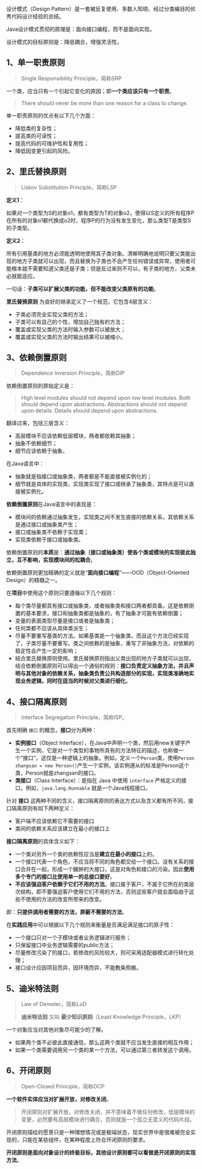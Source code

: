 设计模式（Design Pattern）是一套被反复使用、多数人知晓、经过分类编目的优秀代码设计经验的总结。

Java设计模式贯彻的原理是：面向接口编程，而不是面向实现。

设计模式的目标原则是：降低耦合，增强灵活性。

## 1、单一职责原则

> Single Responsibility Principle，简称SRP

一个类，应当只有一个引起它变化的原因；即**一个类应该只有一个职责**。

> There should never be more than one reason for a class to change.

单一职责原则的优点有以下几个方面：

+ 降低类的复杂性；
+ 提高类的可读性；
+ 提高代码的可维护性和复用性；
+ 降低因变更引起的风险。

## 2、里氏替换原则

> Liskov Substitution Principle，简称LSP

**定义1**：

如果对一个类型为S的对象o1，都有类型为T的对象o2，使得以S定义的所有程序P在所有的对象o1都代换成o2时，程序P的行为没有发生变化，那么类型T是类型S的子类型。

**定义2**：

所有引用基类的地方必须能透明地使用其子类对象。清晰明确地说明只要父类能出现的地方子类就可以出现，而且替换为子类也不会产生任何错误或异常，使用者可能根本就不需要知道父类还是子类；但是反过来则不可以，有子类的地方，父类未必就能适应。

一句话：**子类可以扩展父类的功能，但不能改变父类原有的功能**。

**里氏替换原则** 为良好的继承定义了一个规范，它包含4层含义：

+ 子类必须完全实现父类的方法；
+ 子类可以有自己的个性，增加自己独有的方法；
+ 覆盖或实现父类的方法时输入参数可以被放大；
+ 覆盖或实现父类的方法时输出结果可以被缩小。

## 3、依赖倒置原则

> Dependence Inversion Principle，简称DIP

依赖倒置原则的原始定义是：

> High level modules should not depend upon low level modules. Both should depend upon abstractions. Abstractions should not depend upon details. Details should depend upon abstractions.

翻译过来，包括三层含义：

+ 高层模块不应该依赖低层模块，两者都依赖其抽象；
+ 抽象不依赖细节；
+ 细节应该依赖于抽象。

在Java语言中：

+ 抽象就是指接口或抽象类，两者都是不能直接被实例化的；
+ 细节就是具体的实现类，实现类实现了接口或继承了抽象类，其特点是可以直接被实例化。

**依赖倒置原则**在Java语言中的表现是：

+ 模块间的依赖通过抽象发生，实现类之间不发生直接的依赖关系，其依赖关系是通过接口或抽象类产生；
+ 接口或抽象类不依赖于实现类；
+ 实现类依赖于接口或抽象类。

依赖倒置原则的**本质**是：**通过抽象（接口或抽象类）使各个类或模块的实现彼此独立，互不影响，实现模块间的松耦合**。

依赖倒置原则更加精确的定义就是“**面向接口编程**”——OOD（Object-Oriented Design）的精髓之一。

在**项目**中使用这个原则只要遵循以下几个规则：

+ 每个类尽量都具有接口或抽象类，或者抽象类和接口两者都具备。这是依赖倒置的基本要求，接口和抽象类都是抽象的，有了抽象才可能有依赖倒置；
+ 变量的表面类型尽量是接口或者是抽象类；
+ 任何类都不应该从具体类派生；
+ 尽量不要重写基类的方法。如果基类是一个抽象类，而且这个方法已经实现了，子类尽量不要重写。类之间依赖的是抽象，重写了非抽象方法，对依赖的稳定性会产生一定的影响；
+ 结合里氏替换原则使用。里氏替换原则指出父类出现的地方子类就可以出现，结合依赖倒置原则可以得出一个通俗的规则：**接口负责定义抽象方法，并且声明与其他对象的依赖关系，抽象类负责公共构造部分的实现，实现类准确地实现业务逻辑，同时在适当的时候对父类进行细化**。

## 4、接口隔离原则

> Interface Segregation Principle，简称ISP。

首先明确 `接口` 的概念，**接口**分为两种：

+  **实例接口**（Object Interface），在Java中声明一个类，然后用new关键字产生一个实例，它是对一个类型的事物所具有的方法特征的描述，也称做一个“接口”，这仅是一种逻辑上的抽象。例如，定义一个`Person`类，使用`Person zhangsan = new Person()`产生一个实例，该实例遵从的标准是Person这个类，Person就是zhangsan的接口。
+ **类接口**（Class Interface）：是指在 Java 中使用 `interface` 严格定义的接口，例如，`java.lang.Runnable` 就是一个Java线程接口。

针对 **接口** 这两种不同的含义，接口隔离原则的表达方式以及含义都有所不同，接口隔离原则有如下两种定义：

+ 客户端不应该依赖它不需要的接口
+ 类间的依赖关系应该建立在最小的接口上

**接口隔离原则**的具体含义如下：

+ 一个类对另外一个类的依赖性应当是**建立在最小的接口**上的。
+ 一个接口代表一个角色，不应当将不同的角色都交给一个接口。没有关系的接口合并在一起，形成一个臃肿的大接口，这是对角色和接口的污染。因此**使用多个专门的接口比使用单一的总接口要好**。
+ **不应该强迫客户依赖于它们不用的方法**。接口属于客户，不属于它所在的类层次结构，即不要强迫客户使用它们不用的方法，否则这些客户就会面临由于这些不使用的方法的改变所带来的改变。

即：**只提供调用者需要的方法，屏蔽不需要的方法**。

在**实践应用**中可以根据以下几个规则来衡量是否满足满足接口的原子性：

+ 一个接口只对一个子模块或者业务逻辑进行服务；
+ 只保留接口中业务逻辑需要的public方法；
+ 尽量修改污染了的接口，若修改的风险较大，则可采用适配器模式进行转化处理；
+ 接口设计应因项目而异，因环境而异，不能教条照搬。

## 5、迪米特法则

> Law of Demeter，简称LoD
>
> **迪米特法则** 又叫 **最少知识原则**（Least Knowledge Principle，LKP）

一个对象应当对其他对象尽可能少的了解。

+ 如果两个类不必彼此直接通信，那么这两个类就不应当发生直接的相互作用；
+ 如果一个类需要调用另一个类的某一个方法，可以通过第三者转发这个调用。

## 6、开闭原则

> Open-Closed Principle，简称OCP

**一个软件实体应当对扩展开放，对修改关闭**。

> 开闭原则对扩展开放，对修改关闭，并不意味着不做任何修改，低层模块的变更，必然要有高层模块进行耦合，否则就是一个孤立无意义的代码片段。

开闭原则描绘的愿景只是一种理想情况或是极端状态，现实世界中是很难被完全实现的，只能在某些组件，在某种程度上符合开闭原则的要求。

**开闭原则是面向对象设计的终极目标，其他设计原则都可以看做是开闭原则的实现方法**。



